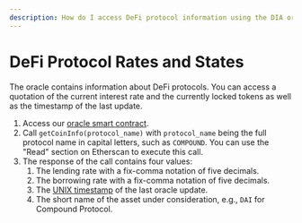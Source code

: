 ```yaml
---
description: How do I access DeFi protocol information using the DIA oracle system?
---
```


# DeFi Protocol Rates and States

The oracle contains information about DeFi protocols. You can access a quotation of the current interest rate and the currently locked tokens as well as the timestamp of the last update.

1.  Access our [oracle smart contract](https://etherscan.io/address/0xD47FDf51D61c100C447E2D4747c7126F19fa23Ef).
2. Call `getCoinInfo(protocol_name)` with `protocol_name` being the full protocol name in capital letters, such as `COMPOUND`. You can use the "Read" section on Etherscan to execute this call.
3. The response of the call contains four values:
   1. The lending rate with a fix-comma notation of five decimals.
   2. The borrowing rate with a fix-comma notation of five decimals.
   3. The [UNIX timestamp](https://www.unixtimestamp.com/) of the last oracle update.
   4. The short name of the asset under consideration, e.g., `DAI` for Compound Protocol.

